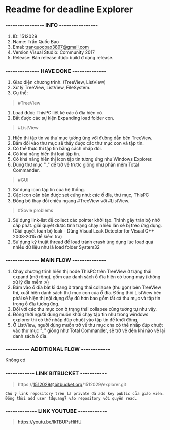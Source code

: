 # Readme for deadline Explorer
### ---------------- INFO ----------------
1. ID: 1512029
2. Name: Trần Quốc Bảo
3. Emal: tranquocbao3897@gmail.com
4. Version Visual Studio: Community 2017 
5. Release: Bản release được build ở dạng release.
### -------------- HAVE DONE --------------
1. Giao diện chương trình. (TreeView, ListView)
2. Xử lý TreeView, ListView, FileSystem.
3. Cụ thể:

> #TreeView
1. Load được ThisPC liệt kê các ổ đĩa hiện có.
2. Bắt được các sự kiện Expanding load folder con.

> #ListView
1. Hiển thị tập tin và thư mục tương ứng với đường dẫn bên TreeView.
2. Bấm đôi vào thư mục sẽ thấy được các thư mục con và tập tin.
3. Có thể thực thi tập tin bằng cách nhấp đôi.
4. Có khả năng hiển thị loại tập tin.
5. Có khả năng hiển thị icon tập tin tương ứng như Windows Explorer.
6. Dùng thư mục ".." để trở về trước giống như phần mềm Total Commander.

> #GUI
1. Sử dụng icon tập tin của hệ thống.
2. Các icon căn bản được set cứng như: các ổ đĩa, thư mục, ThisPC
3. Đồng bộ thay đổi chiều ngang #TreeView với #ListView.

> #Sovle problems
1. Sử dụng link-list để collect các pointer khởi tạo. Tránh gây tràn bộ nhớ cấp phát.
giải quyết được tình trạng chạy nhiều lần sẽ bị treo ứng dụng.
(Giải quyết toàn bộ leak - Dùng Visual Leak Detector for Visual C++ 2008-2015 để kiểm tra)
2. Sử dụng kỹ thuật thread để load tránh crash ứng dụng lúc load quá nhiều dữ liệu như là
load folder System32

### -------------- MAIN FLOW --------------
1. Chạy chương trình hiển thị node ThisPC trên TreeView ở trạng thái expand (mở rộng),
gồm các danh sách ổ đĩa hiện có trong máy (không xử lý đĩa mềm :v)
2. Bấm vào ổ đĩa bất kì đang ở trạng thái collapse (thu gọn) bên TreeView thì,
xuất hiện danh sách thư mục con của ổ đĩa. Đồng thời ListView bên phải sẽ hiện thị nội dụng
đầy đủ hơn bao gồm tất cả thư mục và tập tin trong ổ đĩa tương ứng.
3. Đối với các thư mục con ở trạng thái collapse cũng tương tự như vậy.
4. Đồng thời người dùng muốn khởi chạy tập tin như trong windows explorer thì có thể
nhấp đúp chuột vào tập tin để khởi động.
5. Ở ListView, người dùng muốn trở về thư mục cha có thể nhấp đúp chuột vào thư mục ".." giống như Total Commander,
sẽ trở về đến khi nào về lại danh sách ổ đĩa.
### ---------- ADDITIONAL FLOW ------------
Không có
### ------------ LINK BITBUCKET -----------
> https://1512029@bitbucket.org/1512029/explorer.git
```
Chú ý link repository trên là private đã add key public của giáo viên.
Đồng thời add user tdquang7 vào repository với quyền read.
```
### ------------- LINK YOUTUBE ------------
> https://youtu.be/lkTBUPsHiHU